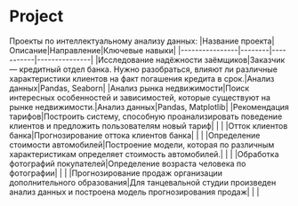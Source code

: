 # Project
Проекты по интеллектуальному анализу данных:
|Название проекта|Описание|Направление|Ключевые навыки|
|----------------|--------|-----------|---------------|
|Исследование надёжности заёмщиков|Заказчик — кредитный отдел банка. Нужно разобраться, влияют ли различные характеристики клиентов на факт погашения кредита в срок.|Анализ данных|Pandas, Seaborn|
|Анализ рынка недвижимости|Поиск интересных особенностей и зависимостей, которые существуют на рынке недвижимости.|Анализ данных|Pandas, Matplotlib|
|Рекомендация тарифов|Построить систему, способную проанализировать поведение клиентов и предложить пользователям новый тариф| | |
|Отток клиентов банка|Прогнозирование оттока клиентов банка| | |
|Определение стоимости автомобилей|Построение модели, которая по различным характеристикам определяет стоимость автомобилей.| | |
|Обработка фотографий покупателей|Определение возраста человека по фотографии| | |
|Прогнозирование продаж организации дополнительного образования|Для танцевальной студии произведен анализ данных и построена модель прогнозирования продаж| | |

